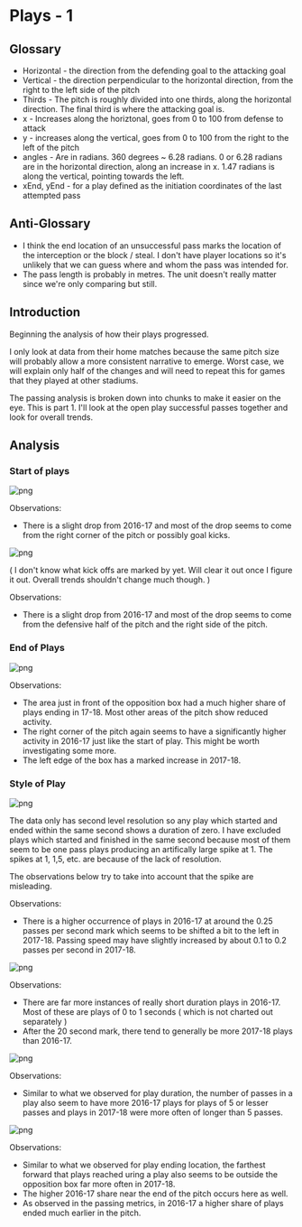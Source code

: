 
# Plays - 1

## Glossary

* Horizontal - the direction from the defending goal to the attacking goal
* Vertical - the direction perpendicular to the horizontal direction, from the right to the left side of the pitch
* Thirds - The pitch is roughly divided into one thirds, along the horizontal direction. The final third is where the attacking
goal is.
* x - Increases along the horiztonal, goes from 0 to 100 from defense to attack
* y - increases along the vertical, goes from 0 to 100 from the right to the left of the pitch
* angles - Are in radians. 360 degrees ~ 6.28 radians. 0 or 6.28 radians are in the horizontal direction, along an increase in x. 1.47 radians is along the vertical, pointing towards the left.
* xEnd, yEnd - for a play defined as the initiation coordinates of the last attempted pass


## Anti-Glossary

* I think the end location of an unsuccessful pass marks the location of the interception or the block / steal. I don't have player locations so it's unlikely that we can guess where and whom the pass was intended for.
* The pass length is probably in metres. The unit doesn't really matter since we're only comparing but still.

## Introduction

Beginning the analysis of how their plays progressed.

I only look at data from their home matches because the same pitch size will probably allow a more consistent narrative to emerge. Worst case, we will explain only half of the changes and will need to repeat this for games that they played at other stadiums.

The passing analysis is broken down into chunks to make it easier on the eye. This is part 1. I'll look at the open play successful passes together and look for overall trends.

## Analysis

### Start of plays 


![png](Plays01_files/Plays01_20_0.png)


Observations:
- There is a slight drop from 2016-17 and most of the drop seems to come from the right corner of the pitch or possibly goal kicks.


![png](Plays01_files/Plays01_22_0.png)


( I don't know what kick offs are marked by yet. Will clear it out once I figure it out. Overall trends shouldn't change much though. )

Observations:
- There is a slight drop from 2016-17 and most of the drop seems to come from the defensive half of the pitch and the right side of the pitch.

### End of Plays


![png](Plays01_files/Plays01_25_0.png)


Observations:
- The area just in front of the opposition box had a much higher share of plays ending in 17-18. Most other areas of the pitch show reduced activity.
- The right corner of the pitch again seems to have a significantly higher activity in 2016-17 just like the start of play. This might be worth investigating some more.
- The left edge of the box has a marked increase in 2017-18.

### Style of Play


![png](Plays01_files/Plays01_30_0.png)


The data only has second level resolution so any play which started and ended within the same second shows a duration of zero. I have excluded plays which started and finished in the same second because most of them seem to be one pass plays producing an artifically large spike at 1. The spikes at 1, 1,5, etc. are because of the lack of resolution.

The observations below try to take into account that the spike are misleading.

Observations:
- There is a higher occurrence of plays in 2016-17 at around the 0.25 passes per second mark which seems to be shifted a bit to the left in 2017-18. Passing speed may have slightly increased by about 0.1 to 0.2 passes per second in 2017-18. 


![png](Plays01_files/Plays01_32_0.png)


Observations:
- There are far more instances of really short duration plays in 2016-17. Most of these are plays of 0 to 1 seconds ( which is not charted out separately )
- After the 20 second mark, there tend to generally be more 2017-18 plays than 2016-17. 


![png](Plays01_files/Plays01_34_0.png)


Observations:
- Similar to what we observed for play duration, the number of passes in a play also seem to have more 2016-17 plays for plays of 5 or lesser passes and plays in 2017-18 were more often of longer than 5 passes.


![png](Plays01_files/Plays01_37_0.png)


Observations:
- Similar to what we observed for play ending location, the farthest forward that plays reached uring a play also seems to be outside the opposition box far more often in 2017-18.
- The higher 2016-17 share near the end of the pitch occurs here as well. 
- As observed in the passing metrics, in 2016-17 a higher share of plays ended much earlier in the pitch.
